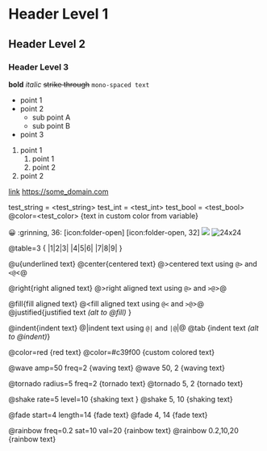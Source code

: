 # Header Level 1
## Header Level 2
### Header Level 3

**bold**
*italic*
~~strike through~~
`mono-spaced text`

- point 1
- point 2
	- sub point A
	- sub point B
- point 3

1. point 1
	1. point 1
	1. point 2
1. point 2


[link](https://some_domain.com)
<https://some_domain.com>

test_string = <test_string>
test_int = <test_int>
test_bool = <test_bool>
@color=<test_color> {text in custom color from variable}

:grinning:
:grinning, 36:
[icon:folder-open]
[icon:folder-open, 32]
![](res://icon.png)
![24x24](res://icon.png)

@table=3 {
|1|2|3|
|4|5|6|
|7|8|9|
}

@u{underlined text}
@center{centered text}
@>centered text using `@>` and `<@`<@

@right{right aligned text}
@>right aligned text using `@>` and `>@`>@

@fill{fill aligned text}
@<fill aligned text using `@<` and `>@`>@
@justified{justified text *(alt to @fill)* }

@indent{indent text}
@|indent text using `@|` and `|@`|@
@tab {indent text *(alt to @indent)*}

@color=red {red text}
@color=#c39f00 {custom colored text}

@wave amp=50 freq=2 {waving text}
@wave 50, 2 {waving text}

@tornado radius=5 freq=2 {tornado text}
@tornado 5, 2 {tornado text}

@shake rate=5 level=10 {shaking text }
@shake 5, 10 {shaking text}

@fade start=4 length=14 {fade text}
@fade 4, 14 {fade text}

@rainbow freq=0.2 sat=10 val=20 {rainbow text}
@rainbow 0.2,10,20 {rainbow text}


